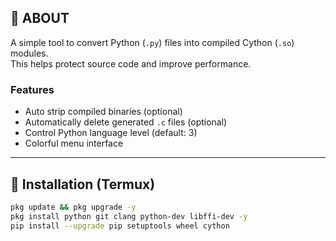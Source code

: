## **📌 ABOUT**
A simple tool to convert Python (`.py`) files into compiled Cython (`.so`) modules.  
This helps protect source code and improve performance.  

### Features
- Auto strip compiled binaries (optional)  
- Automatically delete generated `.c` files (optional)  
- Control Python language level (default: 3)  
- Colorful menu interface  

---

## 🚀 Installation (Termux)

```bash
pkg update && pkg upgrade -y
pkg install python git clang python-dev libffi-dev -y
pip install --upgrade pip setuptools wheel cython

